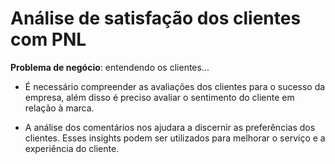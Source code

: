 # Análise de satisfação dos clientes com PNL

**Problema de negócio**: entendendo os clientes...

* É necessário compreender as avaliações dos clientes para o sucesso da empresa, além disso é preciso avaliar o sentimento do cliente em relação à marca.

* A análise dos comentários nos ajudara a discernir as preferências dos clientes. Esses insights podem ser utilizados para melhorar o serviço e a experiência do cliente.
